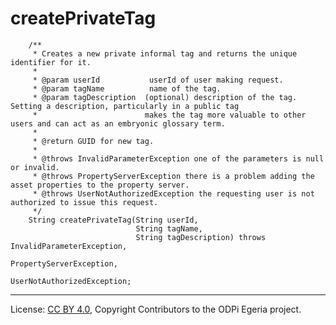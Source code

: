 <!-- SPDX-License-Identifier: CC-BY-4.0 -->
<!-- Copyright Contributors to the ODPi Egeria project. -->

# createPrivateTag

```
    /**
     * Creates a new private informal tag and returns the unique identifier for it.
     *
     * @param userId           userId of user making request.
     * @param tagName          name of the tag.
     * @param tagDescription  (optional) description of the tag.  Setting a description, particularly in a public tag
     *                        makes the tag more valuable to other users and can act as an embryonic glossary term.
     *
     * @return GUID for new tag.
     *
     * @throws InvalidParameterException one of the parameters is null or invalid.
     * @throws PropertyServerException there is a problem adding the asset properties to the property server.
     * @throws UserNotAuthorizedException the requesting user is not authorized to issue this request.
     */
    String createPrivateTag(String userId,
                            String tagName,
                            String tagDescription) throws InvalidParameterException,
                                                          PropertyServerException,
                                                          UserNotAuthorizedException;
```




----
License: [CC BY 4.0](https://creativecommons.org/licenses/by/4.0/),
Copyright Contributors to the ODPi Egeria project.